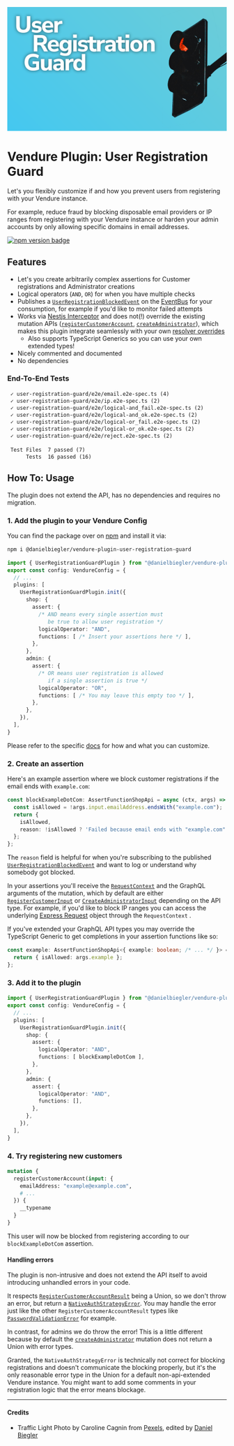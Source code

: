 ![Banner Image](https://raw.githubusercontent.com/DanielBiegler/bieglers-vendure-plugins/master/packages/user-registration-guard/assets/thumbnail_16x9.png)

# Vendure Plugin: User Registration Guard

Let's you flexibly customize if and how you prevent users from registering with your Vendure instance.

For example, reduce fraud by blocking disposable email providers or IP ranges from registering with your Vendure instance or harden your admin accounts by only allowing specific domains in email addresses.

<a href="https://www.npmjs.com/package/@danielbiegler/vendure-plugin-user-registration-guard" target="_blank">
  <img src="https://badge.fury.io/js/@danielbiegler%2Fvendure-plugin-user-registration-guard.svg" alt="npm version badge" height="18">
</a>

## Features

- Let's you create arbitrarily complex assertions for Customer registrations and Administrator creations
- Logical operators (`AND`, `OR`) for when you have multiple checks
- Publishes a [`UserRegistrationBlockedEvent`](./src/events/user-registration-blocked.event.ts) on the [EventBus](https://docs.vendure.io/guides/developer-guide/events/) for your consumption, for example if you'd like to monitor failed attempts
- Works via [Nestjs Interceptor](https://docs.nestjs.com/interceptors) and does not(!) override the existing mutation APIs ([`registerCustomerAccount`](https://docs.vendure.io/reference/graphql-api/shop/mutations#registercustomeraccount), [`createAdministrator`](https://docs.vendure.io/reference/graphql-api/admin/mutations#createadministrator)), which makes this plugin integrate seamlessly with your own [resolver overrides](https://docs.vendure.io/guides/developer-guide/extend-graphql-api/#override-built-in-resolvers)
  - Also supports TypeScript Generics so you can use your own extended types!
- Nicely commented and documented
- No dependencies

### End-To-End Tests

```
 ✓ user-registration-guard/e2e/email.e2e-spec.ts (4)
 ✓ user-registration-guard/e2e/ip.e2e-spec.ts (2)
 ✓ user-registration-guard/e2e/logical-and_fail.e2e-spec.ts (2)
 ✓ user-registration-guard/e2e/logical-and_ok.e2e-spec.ts (2)
 ✓ user-registration-guard/e2e/logical-or_fail.e2e-spec.ts (2)
 ✓ user-registration-guard/e2e/logical-or_ok.e2e-spec.ts (2)
 ✓ user-registration-guard/e2e/reject.e2e-spec.ts (2)

 Test Files  7 passed (7)
      Tests  16 passed (16)
```

## How To: Usage

The plugin does not extend the API, has no dependencies and requires no migration.

### 1. Add the plugin to your Vendure Config

You can find the package over on [npm](https://www.npmjs.com/package/@danielbiegler/vendure-plugin-user-registration-guard) and install it via:

```bash
npm i @danielbiegler/vendure-plugin-user-registration-guard
```

```ts
import { UserRegistrationGuardPlugin } from "@danielbiegler/vendure-plugin-user-registration-guard";
export const config: VendureConfig = {
  // ...
  plugins: [
    UserRegistrationGuardPlugin.init({
      shop: {
        assert: {
          /* AND means every single assertion must
             be true to allow user registration */
          logicalOperator: "AND",
          functions: [ /* Insert your assertions here */ ],
        },
      },
      admin: {
        assert: {
          /* OR means user registration is allowed
             if a single assertion is true */
          logicalOperator: "OR",
          functions: [ /* You may leave this empty too */ ],
        },
      },
    }),
  ],
}
```

Please refer to the specific [docs](./src/types.ts) for how and what you can customize.

### 2. Create an assertion

Here's an example assertion where we block customer registrations if the email ends with `example.com`:

```ts
const blockExampleDotCom: AssertFunctionShopApi = async (ctx, args) => {
  const isAllowed = !args.input.emailAddress.endsWith("example.com");
  return {
    isAllowed,
    reason: !isAllowed ? 'Failed because email ends with "example.com"' : undefined,
  };
};
```

The `reason` field is helpful for when you're subscribing to the published [`UserRegistrationBlockedEvent`](./src/events/user-registration-blocked.event.ts) and want to log or understand why somebody got blocked.

In your assertions you'll receive the [`RequestContext`](https://docs.vendure.io/reference/typescript-api/request/request-context) and the GraphQL arguments of the mutation, which by default are either [`RegisterCustomerInput`](https://docs.vendure.io/reference/graphql-api/shop/input-types#registercustomerinput) or [`CreateAdministratorInput`](https://docs.vendure.io/reference/graphql-api/admin/input-types#createadministratorinput) depending on the API type. For example, if you'd like to block IP ranges you can access the underlying [Express Request](https://docs.vendure.io/reference/typescript-api/request/request-context#req) object through the `RequestContext` .

If you've extended your GraphQL API types you may override the TypeScript Generic to get completions in your assertion functions like so:

```ts
const example: AssertFunctionShopApi<{ example: boolean; /* ... */ }> = async (ctx, args) => {
  return { isAllowed: args.example };
};
```

### 3. Add it to the plugin

```ts
import { UserRegistrationGuardPlugin } from "@danielbiegler/vendure-plugin-user-registration-guard";
export const config: VendureConfig = {
  // ...
  plugins: [
    UserRegistrationGuardPlugin.init({
      shop: {
        assert: {
          logicalOperator: "AND",
          functions: [ blockExampleDotCom ],
        },
      },
      admin: {
        assert: {
          logicalOperator: "AND",
          functions: [],
        },
      },
    }),
  ],
}
```

### 4. Try registering new customers

```graphql
mutation {
  registerCustomerAccount(input: {
    emailAddress: "example@example.com",
    # ...
  }) {
    __typename
  }
}
```

This user will now be blocked from registering according to our `blockExampleDotCom` assertion.

#### Handling errors

The plugin is non-intrusive and does not extend the API itself to avoid introducing unhandled errors in your code.

It respects [`RegisterCustomerAccountResult`](https://docs.vendure.io/reference/graphql-api/shop/object-types#registercustomeraccountresult) being a Union, so we don't throw an error, but return a [`NativeAuthStrategyError`](https://docs.vendure.io/reference/graphql-api/shop/object-types#nativeauthstrategyerror). You may handle the error just like the other `RegisterCustomerAccountResult` types like [`PasswordValidationError`](https://docs.vendure.io/reference/graphql-api/shop/object-types#passwordvalidationerror) for example.

In contrast, for admins we do throw the error! This is a little different because by default the [`createAdministrator`](https://docs.vendure.io/reference/graphql-api/admin/mutations#createadministrator) mutation does not return a Union with error types.

Granted, the `NativeAuthStrategyError` is technically not correct for blocking registrations and doesn't communicate the blocking properly, but it's the only reasonable error type in the Union for a default non-api-extended Vendure instance. You might want to add some comments in your registration logic that the error means blockage.

---

#### Credits

- Traffic Light Photo by Caroline Cagnin from [Pexels](https://www.pexels.com/photo/white-building-with-fire-escape-stairs-1786758/), edited by [Daniel Biegler](https://www.danielbiegler.de/)
